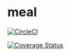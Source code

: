 # meal
[![CircleCI](https://circleci.com/gh/tramalho/meal.svg?style=svg)](https://circleci.com/gh/tramalho/meal)

[![Coverage Status](https://coveralls.io/repos/github/tramalho/meal/badge.svg?branch=master)](https://coveralls.io/github/tramalho/meal?branch=master)